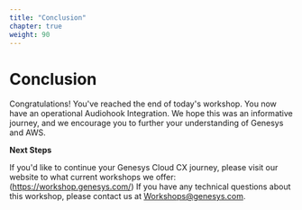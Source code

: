 ```yaml
---
title: "Conclusion"
chapter: true
weight: 90
---
```


# Conclusion

Congratulations! You've reached the end of today's workshop. You now have an operational Audiohook Integration. We hope this was an informative journey, and we encourage you to further your understanding of Genesys and AWS. 

**Next Steps**

If you'd like to continue your Genesys Cloud CX journey, please visit our website to what current workshops we offer: (https://workshop.genesys.com/)
If you have any technical questions about this workshop, please contact us at Workshops@genesys.com.
